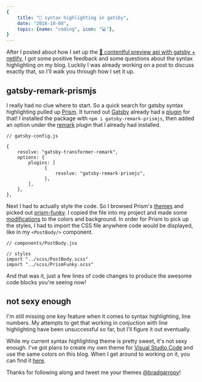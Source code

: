 ```yaml
---
{
    title: "💄 syntax highlighting in gatsby",
    date: "2018-10-08",
    topic: {name: "coding", icon: "💻"},
}
---
```


After I posted about how I set up the [👀 contentful preview api with gatsby + netlify][1], I got some positive feedback and some questions about the syntax highlighting on my blog. Luckily I was already working on a post to discuss exactly that, so I'll walk you through how I set it up.

## gatsby-remark-prismjs

I really had no clue where to start. So a quick search for gatsby syntax highlighting pulled up [Prism][2]. It turned out [Gatsby][3] already had a [plugin][4] for that! I installed the package with `npm i gatsby-remark-prismjs`, then added an option under the [remark][5] plugin that I already had installed.

```javascript{5-11}
// gatsby-config.js

{
    resolve: "gatsby-transformer-remark",
    options: {
        plugins: [
              {
                  resolve: "gatsby-remark-prismjs",
              },
        ],
    },
},
```

Next I had to actually style the code. So I browsed Prism's [themes][6] and picked out [prism-funky][7]. I copied the file into my project and made some [modifications][8] to the colors and background. In order for Prism to pick up the styles, I had to import the CSS file anywhere code would be displayed, like in my `<PostBody/>` component.

```javascript{5}
// components/PostBody.jsx

// styles
import "../scss/PostBody.scss"
import "../scss/PrismFunky.scss"
```

And that was it, just a few lines of code changes to produce the awesome code blocks you're seeing now!

## not sexy enough

I'm still missing one key feature when it comes to syntax highlighting, line numbers. My attempts to get that working in conjuction with line highlighting have been unsuccessful so far, but I'll figure it out eventually.

While my current syntax highlighting theme is pretty sweet, it's not sexy enough. I've got plans to create my own theme for [Visual Studio Code][9] and use the same colors on this blog. When I get around to working on it, you can find it [here][10].

Thanks for following along and tweet me your themes [@bradgarropy][11]!

[1]: https://bradgarropy.com/contentful-preview-api-with-gatsby-netlify
[2]: https://prismjs.com/
[3]: https://www.gatsbyjs.org/
[4]: https://www.gatsbyjs.org/packages/gatsby-remark-prismjs
[5]: https://www.gatsbyjs.org/packages/gatsby-transformer-remark
[6]: https://github.com/PrismJS/prism/tree/master/themes
[7]: https://github.com/PrismJS/prism/blob/master/themes/prism-funky.css
[8]: https://github.com/bradgarropy/bradgarropy.com/blob/master/src/scss/PrismFunky.scss
[9]: https://code.visualstudio.com/
[10]: https://github.com/bradgarropy/vscode-theme
[11]: https://twitter.com/bradgarropy
